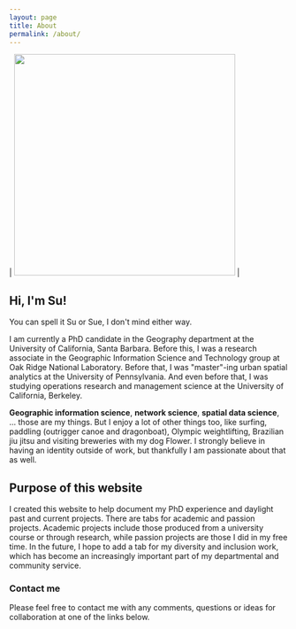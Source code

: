 ```yaml
---
layout: page
title: About
permalink: /about/
---
```


| <img src="/images/Su_bio_final_fixed.jpeg" width="400"> |

## Hi, I'm Su!

You can spell it Su or Sue, I don't mind either way.

I am currently a PhD candidate in the Geography department at the University of California, Santa Barbara. Before this, I was a research associate in the Geographic Information Science and Technology group at Oak Ridge National Laboratory. Before that, I was "master"-ing urban spatial analytics at the University of Pennsylvania. And even before that, I was studying operations research and management science at the University of California, Berkeley.

**Geographic information science**, **network science**, **spatial data science**, ... those are my things. But I enjoy a lot of other things too, like surfing, paddling (outrigger canoe and dragonboat), Olympic weightlifting, Brazilian jiu jitsu and visiting breweries with my dog Flower. I strongly believe in having an identity outside of work, but thankfully I am passionate about that as well.


## Purpose of this website

I created this website to help document my PhD experience and daylight past and current projects. There are tabs for academic and passion projects. Academic projects include those produced from a university course or through research, while passion projects are those I did in my free time. In the future, I hope to add a tab for my diversity and inclusion work, which has become an increasingly important part of my departmental and community service.


### Contact me

Please feel free to contact me with any comments, questions or ideas for collaboration at one of the links below.


